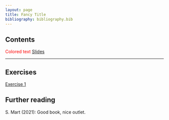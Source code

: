 ```yaml
---
layout: page
title: Fancy Title
bibliography: bibliography.bib
---
```


## Contents

<span style="color: red;">Colored text</span>
[Slides](slides/test.pdf)

***

## Exercises

[Exercise 1](https://colab.research.google.com/drive/1DWOyuhCFEke5ewwprmarsYzSmK7W4pTy?usp=sharing)

## Further reading

S. Mart (2021): Good book, nice outlet.
